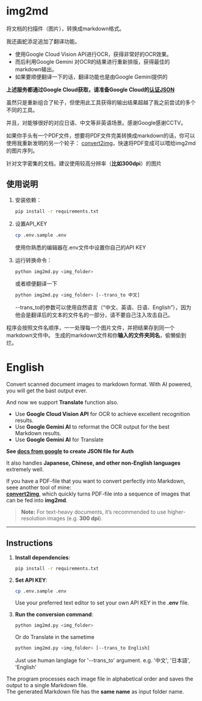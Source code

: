 # img2md
将文档的扫描件（图片），转换成markdown格式。

我还画蛇添足追加了翻译功能。

 - 使用Google Cloud Vision API进行OCR，获得非常好的OCR效果。
 - 而后利用Google Gemini 对OCR的结果进行重新排版，获得最佳的markdown输出。
 - 如果要顺便翻译一下的话，翻译功能也是由Google Gemini提供的

 **上述服务都通过Google Cloud获取，请准备Google Cloud的[认证JSON](https://cloud.google.com/iam/docs/service-accounts-create?hl=zh-CN)**

虽然只是重新组合了轮子，但使用此工具获得的输出结果超越了我之前尝试的多个不同的工具。

并且，对能够很好的对应日语、中文等非英语场景。感谢Google感谢CCTV。

如果你手头有一个PDF文件，想要将PDF文件完美转换成markdown的话，你可以使用我重新发明的另一个轮子：
[convert2img](https://github.com/wengzhiwen/convert2img)，快速将PDF变成可以喂给img2md的图片序列。

针对文字密集的文档，建议使用较高分辨率（**比如300dpi**）的图片

## 使用说明

1. 安装依赖：
    ```bash
    pip install -r requirements.txt
    ```

2. 设置API_KEY
    ```bash
    cp .env.sample .env
    ```
    使用你熟悉的编辑器在.env文件中设置你自己的API KEY

3. 运行转换命令：
    ```bash
    python img2md.py <img_folder>
    ```
    或者顺便翻译一下
    ```bash
    python img2md.py <img_folder> [--trans_to 中文]
    ```
    --trans_to的参数可以使用自然语言（“中文、英语、日语、English”），因为他会是翻译后的文本的文件名的一部分，请不要自己注入攻击自己。

程序会按照文件名顺序，一一处理每一个图片文件，并把结果存到同一个markdown文件中。
生成的markdown文件和你**输入的文件夹同名**，偷懒偷到烂。


# English

Convert scanned document images to markdown format. With AI powered, you will get the bast output ever.

And now we support **Translate** function also.

- Use **Google Cloud Vision API** for OCR to achieve excellent recognition results.  
- Use **Google Gemini AI** to reformat the OCR output for the best Markdown results.
- Use **Google Gemini AI** for Translate

**See [docs from google](https://cloud.google.com/iam/docs/service-accounts-create) to create JSON file for Auth**

It also handles **Japanese, Chinese, and other non-English languages** extremely well.  

If you have a PDF-file that you want to convert perfectly into Markdown, seee another tool of mine:  
[**convert2img**](https://github.com/wengzhiwen/convert2img), which quickly turns PDF-file into a sequence of images that can be fed into **img2md**.

> **Note:** For text-heavy documents, it’s recommended to use higher-resolution images (e.g. **300 dpi**).

---

## Instructions

1. **Install dependencies**:
    ```bash
    pip install -r requirements.txt
    ```

2. **Set API KEY**:
    ```bash
    cp .env.sample .env
    ```
    Use your preferred text editor to set your own API KEY in the **.env** file.

3. **Run the conversion command**:
    ```bash
    python img2md.py <img_folder>
    ```
    Or do Translate in the sametime
    ```bash
    python img2md.py <img_folder> [--trans_to English]
    ```
    Just use human langlage for '--trans_to' argument. e.g. '中文', '日本語', 'English'

The program processes each image file in alphabetical order and saves the output to a single Markdown file.  
The generated Markdown file has the **same name** as input folder name.


